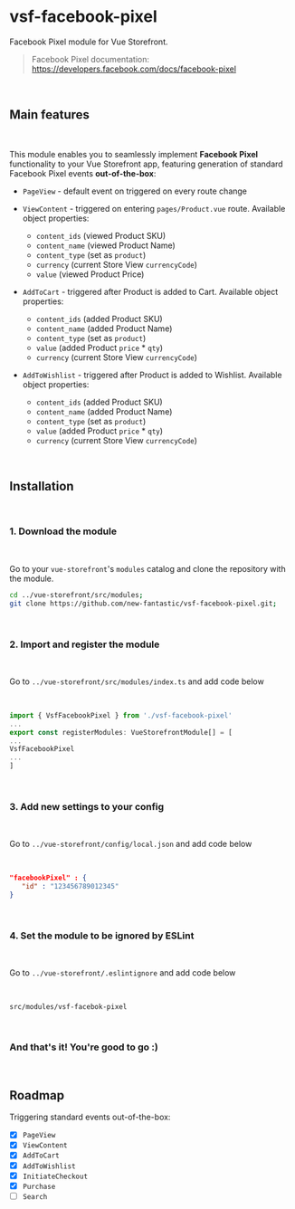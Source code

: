 # vsf-facebook-pixel

Facebook Pixel module for Vue Storefront.

> Facebook Pixel documentation: https://developers.facebook.com/docs/facebook-pixel

<br>

## Main features

<br>

This module enables you to seamlessly implement **Facebook Pixel** functionality to your Vue Storefront app, featuring generation of standard Facebook Pixel events **out-of-the-box**:

- `PageView` - default event on triggered on every route change

- `ViewContent` - triggered on entering `pages/Product.vue` route. Available object properties:
  - `content_ids` (viewed Product SKU)
  - `content_name` (viewed Product Name)
  - `content_type` (set as `product`)
  - `currency` (current Store View `currencyCode`)
  - `value` (viewed Product Price)

- `AddToCart` - triggered after Product is added to Cart. Available object properties:
  - `content_ids` (added Product SKU)
  - `content_name` (added Product Name)
  - `content_type` (set as `product`)
  - `value` (added Product `price` * `qty`)
  - `currency` (current Store View `currencyCode`)
  
- `AddToWishlist` - triggered after Product is added to Wishlist. Available object properties:
  - `content_ids` (added Product SKU)
  - `content_name` (added Product Name)
  - `content_type` (set as `product`)
  - `value` (added Product `price` * `qty`)
  - `currency` (current Store View `currencyCode`)

<br>

## Installation

<br>

### 1. Download the module

<br>

Go to your `vue-storefront`'s `modules` catalog and clone the repository with the module.

```bash
cd ../vue-storefront/src/modules;
git clone https://github.com/new-fantastic/vsf-facebook-pixel.git;
```

<br>

### 2. Import and register the module 

<br>

Go to `../vue-storefront/src/modules/index.ts` and add code below

<br>

```js
import { VsfFacebookPixel } from './vsf-facebook-pixel'
...
export const registerModules: VueStorefrontModule[] = [
...
VsfFacebookPixel
...
]
```

<br>

### 3. Add new settings to your config

<br>

Go to `../vue-storefront/config/local.json` and add code below

<br>

```json
"facebookPixel" : {
   "id" : "123456789012345"
}
```

<br>

### 4. Set the module to be ignored by ESLint

<br>

Go to `../vue-storefront/.eslintignore` and add code below

<br>

```
src/modules/vsf-facebok-pixel
```

<br>

### And that's it! You're good to go :)

<br>

## Roadmap

Triggering standard events out-of-the-box:

- [x] `PageView`
- [x] `ViewContent`
- [x] `AddToCart`
- [x] `AddToWishlist`
- [x] `InitiateCheckout`
- [x] `Purchase`
- [ ] `Search`

